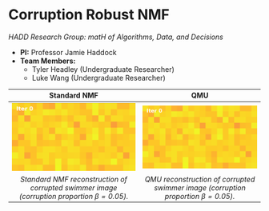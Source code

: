 # Corruption Robust NMF  
_HADD Research Group: matH of Algorithms, Data, and Decisions_

- **PI:** Professor Jamie Haddock  
- **Team Members:**  
  - Tyler Headley (Undergraduate Researcher)  
  - Luke Wang (Undergraduate Researcher) 

| **Standard NMF**                              | **QMU**                                       |
|:-------------------------------------------------------:|:-------------------------------------------------------:|
| <img src="gifs/nmf_reconstruction.gif" width="400"/>     | <img src="gifs/qmu_reconstruction.gif" width="400"/>     |
| *Standard NMF reconstruction of corrupted swimmer image (corruption proportion $\beta = 0.05$).* | *QMU reconstruction of corrupted swimmer image (corruption proportion $\beta = 0.05$).*     